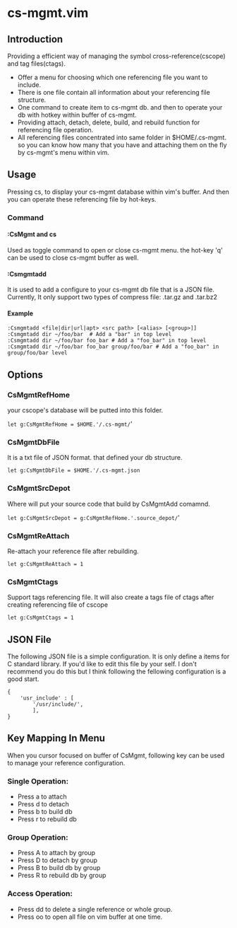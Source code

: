 # cs-mgmt.vim

## Introduction
Providing a efficient way of managing the symbol cross-reference(cscope) and tag files(ctags). 

- Offer a menu for choosing which one referencing file you want to include.
- There is one file contain all information about your referencing file structure.
- One command to create item to cs-mgmt db. and then to operate your db with hotkey within buffer of cs-mgmt.
- Providing attach, detach, delete, build, and rebuild function for referencing file operation.
- All referencing files concentrated into same folder in $HOME/.cs-mgmt. so you can know how many that you have and attaching them on the fly by cs-mgmt's menu within vim.

## Usage
Pressing <Leader>cs, to display your cs-mgmt database within vim's buffer. And then you can operate these referencing file by hot-keys.

### Command

#### :CsMgmt and <Leader>cs
Used as toggle command to open or close cs-mgmt menu. the hot-key 'q' can be used to close cs-mgmt buffer as well. 

#### :Csmgmtadd
It is used to add a configure to your cs-mgmt db file that is a JSON file. Currently, It only support two types of compress file: .tar.gz and .tar.bz2

#### Example 
	:Csmgmtadd <file|dir|url|apt> <src path> [<alias> [<group>]]
	:Csmgmtadd dir ~/foo/bar  # Add a "bar" in top level
	:Csmgmtadd dir ~/foo/bar foo_bar # Add a "foo_bar" in top level
	:Csmgmtadd dir ~/foo/bar foo_bar group/foo/bar # Add a "foo_bar" in group/foo/bar level
	

## Options

### CsMgmtRefHome
your cscope's database will be putted into this folder.

``let g:CsMgmtRefHome = $HOME.'/.cs-mgmt/``'

### CsMgmtDbFile
It is a txt file of JSON format. that defined your db structure.

``let g:CsMgmtDbFile = $HOME.'/.cs-mgmt.json``

### CsMgmtSrcDepot
Where will put your source code that build by CsMgmtAdd comamnd.

``let g:CsMgmtSrcDepot = g:CsMgmtRefHome.'.source_depot/``'

### CsMgmtReAttach
Re-attach your reference file after rebuilding.

``let g:CsMgmtReAttach = 1``

### CsMgmtCtags
Support tags referencing file. It will also create a tags file of ctags after creating referencing file of cscope

``let g:CsMgmtCtags = 1``

## JSON File
The following JSON file is a simple configuration. It is only define a items for C standard library. If you'd like to edit this file by your self. I don't recommend you do this but I think following the fellowing configuration is a good start.

	{
	    'usr_include' : [
	        '/usr/include/', 
	        ],
	}


## Key Mapping In Menu
When you cursor focused on buffer of CsMgmt, following key can be used to manage your reference configuration.

### Single Operation:
* Press a to attach 
* Press d to detach
* Press b to build db
* Press r to rebuild db

### Group Operation:
* Press A to attach by group
* Press D to detach by group
* Press B to build db by group
* Press R to rebuild db by group

### Access Operation:
* Press dd to delete a single reference or whole group.
* Press oo to open all file on vim buffer at one time.


